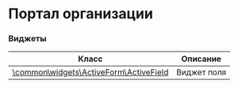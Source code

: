 # Портал организации #

### Виджеты

Класс | Описание
--- | ---
[\common\widgets\ActiveForm\ActiveField](common/widgets/ActiveForm/ActiveField.php) | Виджет поля
